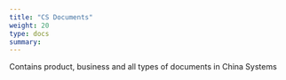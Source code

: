 ```yaml
---
title: "CS Documents"
weight: 20
type: docs
summary: 
---
```


Contains product, business and all types of documents in China Systems
